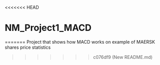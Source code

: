 <<<<<<< HEAD
# NM_Project1_MACD
=======
Project that shows how MACD works on example of MAERSK shares price statistics
>>>>>>> c076df9 (New README.md)
